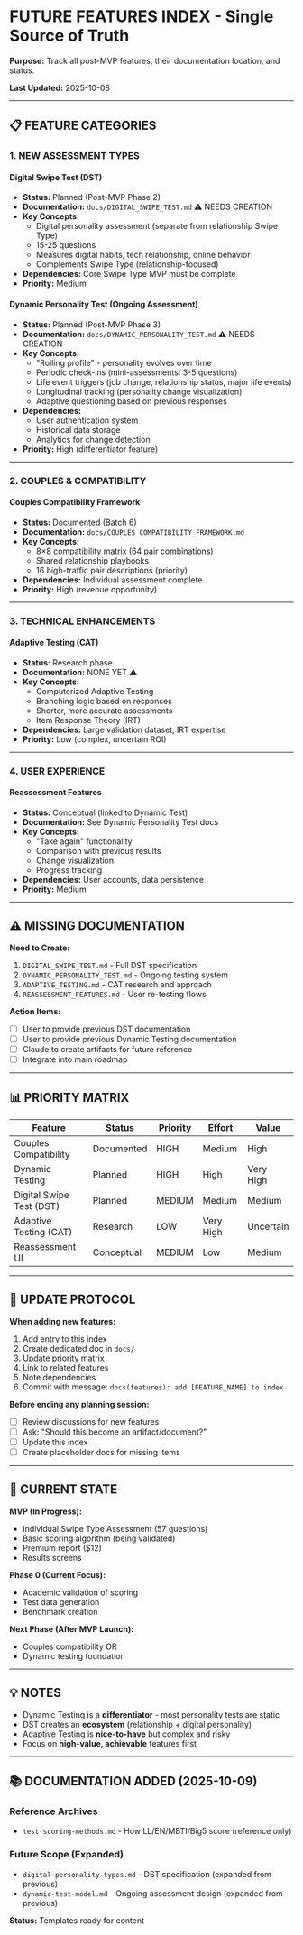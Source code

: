 # FUTURE FEATURES INDEX - Single Source of Truth

**Purpose:** Track all post-MVP features, their documentation location, and status.

**Last Updated:** 2025-10-08

---

## 📋 FEATURE CATEGORIES

### 1. NEW ASSESSMENT TYPES

#### Digital Swipe Test (DST)
- **Status:** Planned (Post-MVP Phase 2)
- **Documentation:** `docs/DIGITAL_SWIPE_TEST.md` ⚠️ NEEDS CREATION
- **Key Concepts:**
  - Digital personality assessment (separate from relationship Swipe Type)
  - 15-25 questions
  - Measures digital habits, tech relationship, online behavior
  - Complements Swipe Type (relationship-focused)
- **Dependencies:** Core Swipe Type MVP must be complete
- **Priority:** Medium

#### Dynamic Personality Test (Ongoing Assessment)
- **Status:** Planned (Post-MVP Phase 3)
- **Documentation:** `docs/DYNAMIC_PERSONALITY_TEST.md` ⚠️ NEEDS CREATION
- **Key Concepts:**
  - "Rolling profile" - personality evolves over time
  - Periodic check-ins (mini-assessments: 3-5 questions)
  - Life event triggers (job change, relationship status, major life events)
  - Longitudinal tracking (personality change visualization)
  - Adaptive questioning based on previous responses
- **Dependencies:** 
  - User authentication system
  - Historical data storage
  - Analytics for change detection
- **Priority:** High (differentiator feature)

---

### 2. COUPLES & COMPATIBILITY

#### Couples Compatibility Framework
- **Status:** Documented (Batch 6)
- **Documentation:** `docs/COUPLES_COMPATIBILITY_FRAMEWORK.md`
- **Key Concepts:**
  - 8×8 compatibility matrix (64 pair combinations)
  - Shared relationship playbooks
  - 16 high-traffic pair descriptions (priority)
- **Dependencies:** Individual assessment complete
- **Priority:** High (revenue opportunity)

---

### 3. TECHNICAL ENHANCEMENTS

#### Adaptive Testing (CAT)
- **Status:** Research phase
- **Documentation:** NONE YET ⚠️
- **Key Concepts:**
  - Computerized Adaptive Testing
  - Branching logic based on responses
  - Shorter, more accurate assessments
  - Item Response Theory (IRT)
- **Dependencies:** Large validation dataset, IRT expertise
- **Priority:** Low (complex, uncertain ROI)

---

### 4. USER EXPERIENCE

#### Reassessment Features
- **Status:** Conceptual (linked to Dynamic Test)
- **Documentation:** See Dynamic Personality Test docs
- **Key Concepts:**
  - "Take again" functionality
  - Comparison with previous results
  - Change visualization
  - Progress tracking
- **Dependencies:** User accounts, data persistence
- **Priority:** Medium

---

## ⚠️ MISSING DOCUMENTATION

**Need to Create:**
1. `DIGITAL_SWIPE_TEST.md` - Full DST specification
2. `DYNAMIC_PERSONALITY_TEST.md` - Ongoing testing system
3. `ADAPTIVE_TESTING.md` - CAT research and approach
4. `REASSESSMENT_FEATURES.md` - User re-testing flows

**Action Items:**
- [ ] User to provide previous DST documentation
- [ ] User to provide previous Dynamic Testing documentation
- [ ] Claude to create artifacts for future reference
- [ ] Integrate into main roadmap

---

## 📊 PRIORITY MATRIX

| Feature | Status | Priority | Effort | Value |
|---------|--------|----------|--------|-------|
| Couples Compatibility | Documented | HIGH | Medium | High |
| Dynamic Testing | Planned | HIGH | High | Very High |
| Digital Swipe Test (DST) | Planned | MEDIUM | Medium | Medium |
| Adaptive Testing (CAT) | Research | LOW | Very High | Uncertain |
| Reassessment UI | Conceptual | MEDIUM | Low | Medium |

---

## 🔄 UPDATE PROTOCOL

**When adding new features:**
1. Add entry to this index
2. Create dedicated doc in `docs/`
3. Update priority matrix
4. Link to related features
5. Note dependencies
6. Commit with message: `docs(features): add [FEATURE_NAME] to index`

**Before ending any planning session:**
- [ ] Review discussions for new features
- [ ] Ask: "Should this become an artifact/document?"
- [ ] Update this index
- [ ] Create placeholder docs for missing items

---

## 📍 CURRENT STATE

**MVP (In Progress):**
- Individual Swipe Type Assessment (57 questions)
- Basic scoring algorithm (being validated)
- Premium report ($12)
- Results screens

**Phase 0 (Current Focus):**
- Academic validation of scoring
- Test data generation
- Benchmark creation

**Next Phase (After MVP Launch):**
- Couples compatibility OR
- Dynamic testing foundation

---

## 💡 NOTES

- Dynamic Testing is a **differentiator** - most personality tests are static
- DST creates an **ecosystem** (relationship + digital personality)
- Adaptive Testing is **nice-to-have** but complex and risky
- Focus on **high-value, achievable** features first

---

## 📚 DOCUMENTATION ADDED (2025-10-09)

### Reference Archives
- `test-scoring-methods.md` - How LL/EN/MBTI/Big5 score (reference only)

### Future Scope (Expanded)
- `digital-personality-types.md` - DST specification (expanded from previous)
- `dynamic-test-model.md` - Ongoing assessment design (expanded from previous)

**Status:** Templates ready for content
